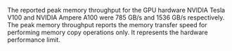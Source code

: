 


The reported peak memory throughput  for the GPU hardware NVIDIA Tesla V100 and NVIDIA Ampere A100 were 785 GB/s and 1536 GB/s respectively.  The peak memory throughput reports the memory transfer speed for performing memory copy operations only. It represents the hardware performance limit. 
